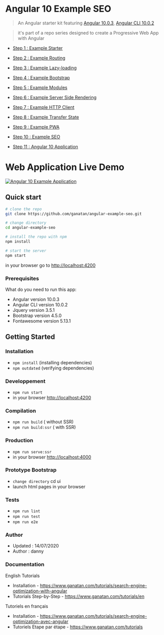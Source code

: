 # Angular 10 Example SEO

> An Angular starter kit featuring [Angular 10.0.3](https://angular.io), [Angular CLI 10.0.2](https://cli.angular.io/)

> it's part of a repo series designed to create a Progressive Web App with Angular

* [Step 1 : Example Starter](https://github.com/ganatan/angular-example-starter)
* [Step 2 : Example Routing](https://github.com/ganatan/angular-example-routing)
* [Step 3 : Example Lazy-loading](https://github.com/ganatan/angular-example-lazy-loading)
* [Step 4 : Example Bootstrap](https://github.com/ganatan/angular-example-bootstrap)
* [Step 5 : Example Modules](https://github.com/ganatan/angular-example-modules)
* [Step 6 : Example Server Side Rendering](https://github.com/ganatan/angular-example-ssr)
* [Step 7 : Example HTTP Client](https://github.com/ganatan/angular-example-httpclient)
* [Step 8 : Example Transfer State](https://github.com/ganatan/angular-example-transferstate)
* [Step 9 : Example PWA](https://github.com/ganatan/angular-example-pwa)
* [Step 10 : Example SEO](https://github.com/ganatan/angular-example-seo)

* [Step 11 : Angular 10 Application](https://github.com/ganatan/angular10-app)

# Web Application Live Demo
<a href="https://angular.ganatan.com/">
  <img src="https://media.giphy.com/media/RfqiR12yhtHpwaItBq/giphy.gif" alt="Angular 10 Example Application"/>
</a>

## Quick start

```bash
# clone the repo
git clone https://github.com/ganatan/angular-example-seo.git

# change directory
cd angular-example-seo

# install the repo with npm
npm install

# start the server
npm start

```
in your browser go to [http://localhost:4200](http://localhost:4200) 

### Prerequisites
What do you need to run this app:
* Angular version 10.0.3
* Angular CLI version 10.0.2
* Jquery version 3.5.1
* Bootstrap version 4.5.0
* Fontawesome version 5.13.1

## Getting Started


### Installation
* `npm install` (installing dependencies)
* `npm outdated` (verifying dependencies)

### Developpement
* `npm run start`
* in your browser [http://localhost:4200](http://localhost:4200) 

### Compilation
* `npm run build`       ( without SSR)
* `npm run build:ssr`   ( with SSR)

### Production
* `npm run serve:ssr`
* in your browser [http://localhost:4000](http://localhost:4000) 

### Prototype Bootstrap
* `change directory` cd ui
* launch html pages in your browser

### Tests
* `npm run lint`
* `npm run test`
* `npm run e2e`

### Author
* Updated : 14/07/2020
* Author  : danny

### Documentation

English Tutorials
- Installation - https://www.ganatan.com/tutorials/search-engine-optimization-with-angular
- Tutorials Step-by-Step - https://www.ganatan.com/tutorials/en

Tutoriels en français
- Installation - https://www.ganatan.com/tutorials/search-engine-optimization-avec-angular
- Tutoriels Etape par étape - https://www.ganatan.com/tutorials
